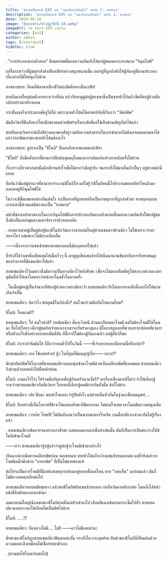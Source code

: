 ```yaml
---
title: 'นิยายสปินออฟ EX5 บท "หมาป่าดาบสีเพลิง" พาร์ท 1: ทาสดาบ'
description: 'นิยายสปินออฟ EX5 บท "หมาป่าดาบสีเพลิง" พาร์ท 1: ทาสดาบ'
date: 2024-06-16
image: "@assets/blog/EX5-16.webp"
imageAlt: re zero EX5 แปลไทย
categories: [ex5]
author: admin
tags: [rezeroex5]
hideToc: true
---
```

.
"การประลองแบบถึงตาย" คือมหรสพที่มอบความบันเทิงให้แก่ผู้ชมบนเกาะทาสดาบ "กินุนไฮฟ์"

แต่ในระหว่างที่ผู้ชมกำลังส่งเสียงเชียร์อย่างสนุกสนานนั้น เหล่าผู้ที่ถูกบังคับให้สู้กันอยู่ที่ลานประลองเบื้องล่างก็มิได้สนุกไปด้วย

ทาสดาบชาย: ก็คนที่ต้องมาเสี่ยงชีวิตน่ะมันคือทางนี้นะเฟ้ย!

ชายถือดาบใหญ่ถ่มน้ำลายระหว่างที่บ่น แล้วจับตาดูคู่ต่อสู้ของเขาซึ่งเป็นชายหัวโล้นผิวซีดที่ต่อสู้ด้วยมือเปล่าอย่างน่าประหลาด

กระนั้นเขาก็จะประมาทศัตรูไม่ได้ เพราะชายหัวโล้นใช้ศาสตร์ลับที่เรียกว่า "หัตถ์พิษ"

มันคือวิชาที่มือสังหารโชกมือของตนด้วยพิษร้ายในระดับที่แค่ใช้เล็บข่วนศัตรูก็ฆ่าได้แล้ว

ชายถือดาบวิเคราะห์เล็บสีม่วงแดงของศัตรูรวมกับความสามารถในการฆ่าแบบไม่ลังเลจนพอคาดเดาได้แล้วว่าอาชีพเก่าของชายหัวโล้นคืออะไร

ทาสดาบชาย: ดูท่าจะเป็น "ชิโนบิ" ที่ลอบสังหารพลาดมาล่ะสิท่า

"ชิโนบิ" คือมือสังหารที่ผ่านการฝึกฝนสุดหฤโหดและการดัดแปลงร่างกายนับครั้งไม่ถ้วน

เรื่องราวเกี่ยวพวกเขานั้นลึกลับจนทำใจเชื่อได้ยากว่ามีอยู่จริง จนกระทั่งได้มาเห็นตัวเป็นๆ อยู่ตรงหน้านี่แหละ

ลือกันว่ามีแต่ผู้อำนาจที่สามารถจ้างงานชิโนบิได้ แต่ไม่รู้ว่าชิโนบิคนนี้ไปทำงานพลาดอีท่าไหนถึงมาลงเอยอยู่ที่กินุนไฮฟ์ได้

ไม่ว่าจะมีพื้นเพแตกต่างกันเช่นไร จะเป็นทาสที่ถูกขายหรือเป็นอาชญากรที่ถูกส่งตัวมา ทาสทุกคนบนเกาะแห่งนี้ล้วนแต่มีสถานะเป็น "ทาสดาบ"

หน้าที่ของเหล่าทาสดาบในเกาะกินุนไฮฟ์คือการประลองกันแบบถึงตายเพื่อมอบความบันเทิงให้แก่ผู้ชม ซึ่งมักเป็นเหล่าขุนนางแห่งจักรวรรดิวอลลาเคีย

.
ทาสดาบชายผู้เป็นคู่ต่อสู้ของชิโนบิกวัดแกว่งดาบเล่มใหญ่ด้วยแขนขวาข้างเดียว ไม่ใช่เพราะว่าเขาอยากโชว์ แต่เพราะไม่มีทางเลือกอื่น

――เนื่องจากว่าแขนซ้ายของทาสดาบคนนี้มันกุดหายไปแล้ว

ที่จริงก็ใช่ว่าเขาพึ่งเสียแขนไปเมื่อเร็วๆ นี้ เขาสูญเสียแขนซ้ายไปเนิ่นนานจนชินชากับการรักษาสมดุลของร่างกายที่มีแขนเดียวไปแล้ว

ชายแขนเดียวไว้ผมยาวซึ่งมัดรวบเป็นหางเดียวไว้หลังศีรษะ เพื่อจะได้มองเห็นศัตรูได้สะดวกด้วยดวงตาดุดันที่ทำให้เขาโดนหาว่าหน้าตาโฉดชั่วในบางครั้ง

.
ในเมื่อคู่ต่อสู้เป็นจำพวกที่ต้องสู้ด้วยความระมัดระวัง ชายแขนเดียวจึงไม่อยากลากศึกนี้ออกไปให้นานเกินจำเป็น

ชายแขนเดียว: คิดว่าไง พ่อคุณชิโนบิล่ะมั้ง? สนใจมาร่วมมือกันโยนเกมไหม?

ชิโนบิ: โยนเกมรึ?

ชายแขนเดียว: โฮ่ สนใจล่ะสิ? ง่ายนิดเดียว ชั้นจะวิ่งหนี ส่วนแกก็ตามมาโจมตี แต่ไม่ต้องโจมตีให้โดนนะ ยื้อไปเรื่อยๆ เดี๋ยวผู้ชมกับเจ้าของเกาะเขาจะเริ่มรำคาญเอง มีโอกาสสูงเลยที่พวกเขาจะปล่อยสัตว์มารหรือตัวอะไรสักอย่างออกมาเพิ่มสีสัน ทีนี้เราก็ไม่ต้องสู้กันเองแล้ว แต่สู้สัตว์ก็พอ

ชิโนบิ: ถ้าเรากำจัดมันได้ ก็ถือว่ารอดตัวไปในวันนี้ ――ที่เจ้าอยากบอกคือตามนี้หรือเปล่า?

ชายแขนเดียว: เออ ใช่เลยคร้าบ! ฮู้ว ในที่สุดก็มีคนคุยรู้เรื่อ―― เหวอ!?

นักฆ่าหัตถ์พิษใช้โอกาสที่ชายแขนเดียวเผลอพุ่งเข้ามาโจมตีด้วยเล็บเคลือบพิษที่แหลมคม ชายแขนเดียวจึงม้วนตัวถอยหลังไปตั้งหลักก่อน

ชิโนบิ: ถามอะไรโง่ๆ ให้ร่วมมือกับแกเพื่อสู้กับเดรัจฉานงั้นรึ? หาเรื่องเสี่ยงตายสิไม่ว่า ถ้าให้เลือกสู้ระหว่างชายแขนเดียวกับสัตว์มาร ใครเขาก็เลือกสู้คนพิการกันทั้งนั้น ข้าก็ไม่ต่าง

ชายแขนเดียว: เฮ้ย ฟังนะ พอเข้าใจแหละว่ารู้สึกยังไง แต่ช่วยเห็นหัวกันในฐานะเพื่อนมนุษย์....

ชิโนบิ: อีกอย่างนี่เป็นโอกาสที่ข้าจะได้แสดงทักษะที่ขัดเกลามา ไม่ชอบใจเลยเวลาโดนขัดความสนุกเนี่ย

ชายแขนเดียว: เวรเอ๊ย โทษที! ไม่ทันสังเกตว่าเป็นพวกฆาตกรโรคจิต งานนี้สงสัยจะเสวนากันไม่รู้เรื่องแล้ว

.
ชายแขนเดียวเขินอายจนอยากเกาศีรษะ แต่พอลดดาบลงเพื่อทำเช่นนั้น มันก็เป็นการเปิดช่องว่างให้ชิโนบิเข้ามาโจมตี

――ทว่า ชายแขนเดียวรู้อยู่แล้วว่าคู่ต่อสู้จะโจมตีเข้ามาอย่างไร

เปิดฉากด้วยมือขวาเคลือบพิษก่อน พอเขาหลบ ชายหัวโล้นก็จะง้างแขนซ้ายหลอกต่อ แต่ที่จริงแล้วจะโจมตีเผด็จศึกด้วย "บาทาพิษ" ที่เป็นไพ่ตายของแท้

ต่อให้จะเป็นการโจมตีที่มีเล่ห์กลเพทุบายซ่อนอยู่หลายชั้นแค่ไหน หาก "เคยเห็น" มาก่อนแล้ว มันก็ไม่มีความหมายอีกต่อไป

ชายแขนเดียวหลบหมัดฮุคขวา แล้วพอชิโนบิขยับแขนซ้ายหลอก เขาก็ตวัดดาบดักรอต่อ โดยเล็งใส่หน้าแข้งที่อีกฝ่ายแอบเตะเข้ามา

คมดาบเล่มใหญ่เฉือนขาของชิโนบิขาดตั้งแต่หัวเข่าลงไป เลือดสีแดงเข้มสาดกระเซ็นไปทั่ว ชายแขนเดียวแอบภาวนาให้เลือดไม่เป็นพิษไปด้วย

ชิโนบิ: .....!?

ชายแขนเดียว: ก็แค่ดวงไม่ดี.... ไม่สิ ――ดาวไม่ดีเลยล่ะนะ

ศีรษะของชิโนบิถูกชายแขนเดียวฟันขาดสะบั้น กระทั่งในวาระสุดท้าย สีหน้าของชิโนบิก็เปี่ยมล้นด้วยความตกตะลึงเหมือนไม่เชื่อสายตาตัวเอง

.
(อ่านต่อได้ในพาร์ทต่อไป)
